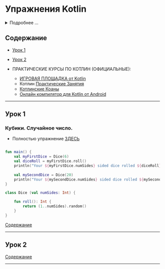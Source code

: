 
# Упражнения Kotlin 
<details>
<summary>Подробнее ...</summary>
Здесь собраны мои простые учебные коды по Kotlin 
//Можно использовать онлайн площадку для тренировки: https://developer.android.com/training/kotlinplayground
</details>

## Содержание

- [Урок 1](#Урок-1)
- [Урок 2](#Урок-2)

- ПРАКТИЧЕСКИЕ КУРСЫ ПО КОТЛИН (ОФИЦИАЛЬНЫЕ):
     - [ИГРОВАЯ ПЛОЩАДКА от Kotlin](https://play.kotlinlang.org/#eyJ2ZXJzaW9uIjoiMS40LjIwIiwicGxhdGZvcm0iOiJqYXZhIiwiYXJncyI6IiIsImpzQ29kZSI6IiIsIm5vbmVNYXJrZXJzIjp0cnVlLCJ0aGVtZSI6ImlkZWEiLCJjb2RlIjoiLyoqXG4gKiBZb3UgY2FuIGVkaXQsIHJ1biwgYW5kIHNoYXJlIHRoaXMgY29kZS4gXG4gKiBwbGF5LmtvdGxpbmxhbmcub3JnIFxuICovXG5cbmZ1biBtYWluKCkge1xuICAgIHByaW50bG4oXCJIZWxsbywgd29ybGQhISFcIilcbn0ifQ==)
     - Котлин [Практические Занятия](https://play.kotlinlang.org/hands-on/overview) 
     - [Котлинские Коаны](https://play.kotlinlang.org/koans/overview) 
     - [Онлайн компилятор для Kotlin от Android](https://developer.android.com/training/kotlinplayground)



----------------------------------------------------------------------------

## Урок 1 

### Кубики. Случайное число. 
- Полностью упражнение [ЗДЕСЬ](https://developer.android.com/codelabs/basic-android-kotlin-training-create-dice-roller-in-kotlin#0)

```kotlin

fun main() {
    val myFirstDice = Dice(6)
    val diceRoll = myFirstDice.roll()
    println("Your ${myFirstDice.numSides} sided dice rolled ${diceRoll}!")
    
    val mySecondDice = Dice(20)
    println("Your ${mySecondDice.numSides} sided dice rolled ${mySecondDice.roll()}!")
}

class Dice (val numSides: Int) {

    fun roll(): Int {
        return (1..numSides).random()
    }
}
```

[Содержание](#Содержание)

----------------------------------------------------------------------------

## Урок 2






[Содержание](#Содержание)

----------------------------------------------------------------------------
